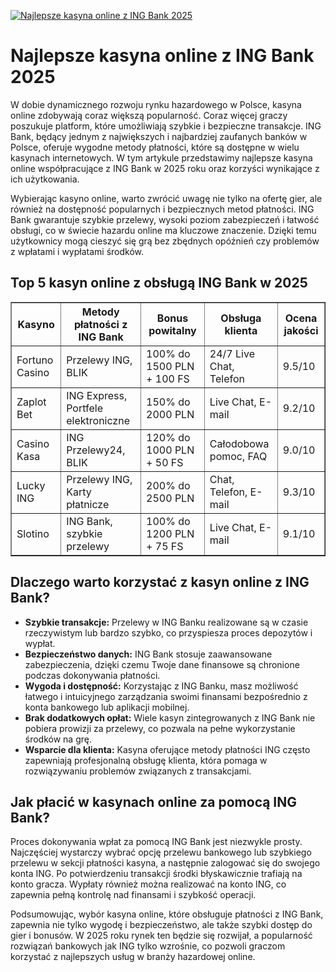 [![Najlepsze kasyna online z ING Bank 2025](https://123-caf.pages.dev/gitsignup.png)](https://vrmoo.ru/Bt82HjjY)

<h1>Najlepsze kasyna online z ING Bank 2025</h1> <p>W dobie dynamicznego rozwoju rynku hazardowego w Polsce, kasyna online zdobywają coraz większą popularność. Coraz więcej graczy poszukuje platform, które umożliwiają szybkie i bezpieczne transakcje. ING Bank, będący jednym z największych i najbardziej zaufanych banków w Polsce, oferuje wygodne metody płatności, które są dostępne w wielu kasynach internetowych. W tym artykule przedstawimy najlepsze kasyna online współpracujące z ING Bank w 2025 roku oraz korzyści wynikające z ich użytkowania.</p>  <p>Wybierając kasyno online, warto zwrócić uwagę nie tylko na ofertę gier, ale również na dostępność popularnych i bezpiecznych metod płatności. ING Bank gwarantuje szybkie przelewy, wysoki poziom zabezpieczeń i łatwość obsługi, co w świecie hazardu online ma kluczowe znaczenie. Dzięki temu użytkownicy mogą cieszyć się grą bez zbędnych opóźnień czy problemów z wpłatami i wypłatami środków.</p>  <h2>Top 5 kasyn online z obsługą ING Bank w 2025</h2> <table border="1" cellpadding="8" cellspacing="0" style="border-collapse: collapse; width: 100%;">   <thead>     <tr>       <th>Kasyno</th>       <th>Metody płatności z ING Bank</th>       <th>Bonus powitalny</th>       <th>Obsługa klienta</th>       <th>Ocena jakości</th>     </tr>   </thead>   <tbody>     <tr>       <td>Fortuno Casino</td>       <td>Przelewy ING, BLIK</td>       <td>100% do 1500 PLN + 100 FS</td>       <td>24/7 Live Chat, Telefon</td>       <td>9.5/10</td>     </tr>     <tr>       <td>Zaplot Bet</td>       <td>ING Express, Portfele elektroniczne</td>       <td>150% do 2000 PLN</td>       <td>Live Chat, E-mail</td>       <td>9.2/10</td>     </tr>     <tr>       <td>Casino Kasa</td>       <td>ING Przelewy24, BLIK</td>       <td>120% do 1000 PLN + 50 FS</td>       <td>Całodobowa pomoc, FAQ</td>       <td>9.0/10</td>     </tr>     <tr>       <td>Lucky ING</td>       <td>Przelewy ING, Karty płatnicze</td>       <td>200% do 2500 PLN</td>       <td>Chat, Telefon, E-mail</td>       <td>9.3/10</td>     </tr>     <tr>       <td>Slotino</td>       <td>ING Bank, szybkie przelewy</td>       <td>100% do 1200 PLN + 75 FS</td>       <td>Live Chat, E-mail</td>       <td>9.1/10</td>     </tr>   </tbody> </table>  <h2>Dlaczego warto korzystać z kasyn online z ING Bank?</h2> <ul>   <li><strong>Szybkie transakcje:</strong> Przelewy w ING Banku realizowane są w czasie rzeczywistym lub bardzo szybko, co przyspiesza proces depozytów i wypłat.</li>   <li><strong>Bezpieczeństwo danych:</strong> ING Bank stosuje zaawansowane zabezpieczenia, dzięki czemu Twoje dane finansowe są chronione podczas dokonywania płatności.</li>   <li><strong>Wygoda i dostępność:</strong> Korzystając z ING Banku, masz możliwość łatwego i intuicyjnego zarządzania swoimi finansami bezpośrednio z konta bankowego lub aplikacji mobilnej.</li>   <li><strong>Brak dodatkowych opłat:</strong> Wiele kasyn zintegrowanych z ING Bank nie pobiera prowizji za przelewy, co pozwala na pełne wykorzystanie środków na grę.</li>   <li><strong>Wsparcie dla klienta:</strong> Kasyna oferujące metody płatności ING często zapewniają profesjonalną obsługę klienta, która pomaga w rozwiązywaniu problemów związanych z transakcjami.</li> </ul>  <h2>Jak płacić w kasynach online za pomocą ING Bank?</h2> <p>Proces dokonywania wpłat za pomocą ING Bank jest niezwykle prosty. Najczęściej wystarczy wybrać opcję przelewu bankowego lub szybkiego przelewu w sekcji płatności kasyna, a następnie zalogować się do swojego konta ING. Po potwierdzeniu transakcji środki błyskawicznie trafiają na konto gracza. Wypłaty również można realizować na konto ING, co zapewnia pełną kontrolę nad finansami i szybkość operacji.</p>  <p>Podsumowując, wybór kasyna online, które obsługuje płatności z ING Bank, zapewnia nie tylko wygodę i bezpieczeństwo, ale także szybki dostęp do gier i bonusów. W 2025 roku rynek ten będzie się rozwijał, a popularność rozwiązań bankowych jak ING tylko wzrośnie, co pozwoli graczom korzystać z najlepszych usług w branży hazardowej online.</p>